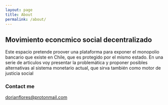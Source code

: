 ```yaml
---
layout: page
title: About
permalink: /about/
---
```

## Movimiento econcmico social decentralizado

Este espacio pretende proover una plataforma para exponer el monopolio bancario que existe en Chile, que es protegido por el mismo estado. En una serie de articulos voy presentar la problemática y proponer posibles alternativas al sistema monetario actual, que sirva también como motor de justicia social

### Contact me

[dorianflores@protonmail.com](mailto:dorianflores@protonmail.com)
